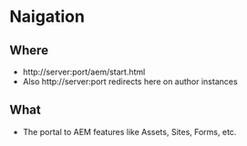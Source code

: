 # Naigation

## Where

- http://server:port/aem/start.html
- Also http://server:port redirects here on author instances

## What

- The portal to AEM features like Assets, Sites, Forms, etc.



